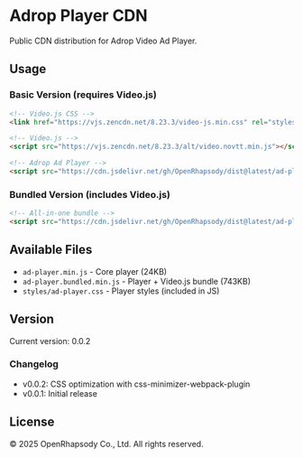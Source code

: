 # Adrop Player CDN

Public CDN distribution for Adrop Video Ad Player.

## Usage

### Basic Version (requires Video.js)
```html
<!-- Video.js CSS -->
<link href="https://vjs.zencdn.net/8.23.3/video-js.min.css" rel="stylesheet">

<!-- Video.js -->
<script src="https://vjs.zencdn.net/8.23.3/alt/video.novtt.min.js"></script>

<!-- Adrop Ad Player -->
<script src="https://cdn.jsdelivr.net/gh/OpenRhapsody/dist@latest/ad-player.min.js"></script>
```

### Bundled Version (includes Video.js)
```html
<!-- All-in-one bundle -->
<script src="https://cdn.jsdelivr.net/gh/OpenRhapsody/dist@latest/ad-player.bundled.min.js"></script>
```

## Available Files

- `ad-player.min.js` - Core player (24KB)
- `ad-player.bundled.min.js` - Player + Video.js bundle (743KB)
- `styles/ad-player.css` - Player styles (included in JS)

## Version

Current version: 0.0.2

### Changelog
- v0.0.2: CSS optimization with css-minimizer-webpack-plugin
- v0.0.1: Initial release

## License

© 2025 OpenRhapsody Co., Ltd. All rights reserved.